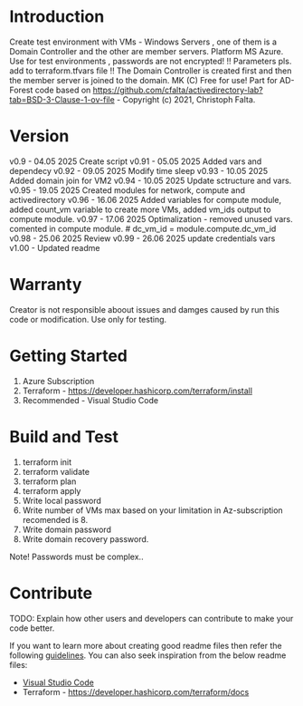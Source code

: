 # Introduction 
  Create test environment with VMs - Windows Servers , one of them is a Domain Controller and the other are 
  member servers. Platform MS Azure.
  Use for test environments , passwords are not encrypted!
  !! Parameters pls. add to terraform.tfvars file !!
  The Domain Controller is created first and then the member server is joined to the domain.
  MK (C) Free for use! Part for AD-Forest code based on https://github.com/cfalta/activedirectory-lab?tab=BSD-3-Clause-1-ov-file - Copyright (c) 2021, Christoph Falta.

# Version
  v0.9 - 04.05 2025 Create script
  v0.91 - 05.05 2025 Added vars and dependecy
  v0.92 - 09.05 2025 Modify time sleep
  v0.93 - 10.05 2025 Added domain join for VM2
  v0.94 - 10.05 2025 Update sctructure and vars.
  v0.95 - 19.05 2025 Created modules for network, compute and activedirectory
  v0.96 - 16.06 2025 Added variables for compute module, added count_vm variable to create more VMs, added vm_ids output to compute module.
  v0.97 - 17.06 2025 Optimalization - removed unused vars. comented in compute module.  # dc_vm_id = module.compute.dc_vm_id
  v0.98 - 25.06 2025 Review
  v0.99 - 26.06 2025 update credentials vars
  v1.00 - Updated readme


# Warranty 
Creator is not responsible aboout issues and damges caused by run this code or modification. Use only for testing.

# Getting Started
1. Azure Subscription
2. Terraform - https://developer.hashicorp.com/terraform/install
3. Recommended - Visual Studio Code


# Build and Test
1. terraform init
2. terraform validate
3. terraform plan
4. terraform apply
5. Write local password
6. Write number of VMs max based on your limitation in Az-subscription recomended is 8.
7. Write domain password
8. Write domain recovery password.

Note! Passwords must be complex..


# Contribute
TODO: Explain how other users and developers can contribute to make your code better. 

If you want to learn more about creating good readme files then refer the following [guidelines](https://docs.microsoft.com/en-us/azure/devops/repos/git/create-a-readme?view=azure-devops). You can also seek inspiration from the below readme files:
- [Visual Studio Code](https://github.com/Microsoft/vscode)
- Terraform - https://developer.hashicorp.com/terraform/docs
